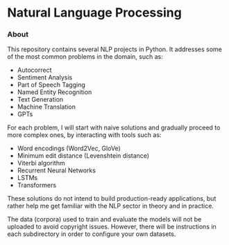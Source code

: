 # Natural Language Processing 

### About

This repository contains several NLP projects in Python. It addresses
some of the most common problems in the domain, such as:

- Autocorrect
- Sentiment Analysis
- Part of Speech Tagging
- Named Entity Recognition
- Text Generation
- Machine Translation
- GPTs

For each problem, I will start with naive solutions and gradually proceed
to more complex ones, by interacting with tools such as:

- Word encodings (Word2Vec, GloVe)
- Minimum edit distance (Levenshtein distance)
- Viterbi algorithm
- Recurrent Neural Networks
- LSTMs 
- Transformers

These solutions do not intend to build production-ready applications,
but rather help me get familiar with the NLP sector in theory and 
in practice.

The data (corpora) used to train and evaluate the models will not be uploaded
to avoid copyright issues. However, there will be instructions in each
subdirectory in order to configure your own datasets.